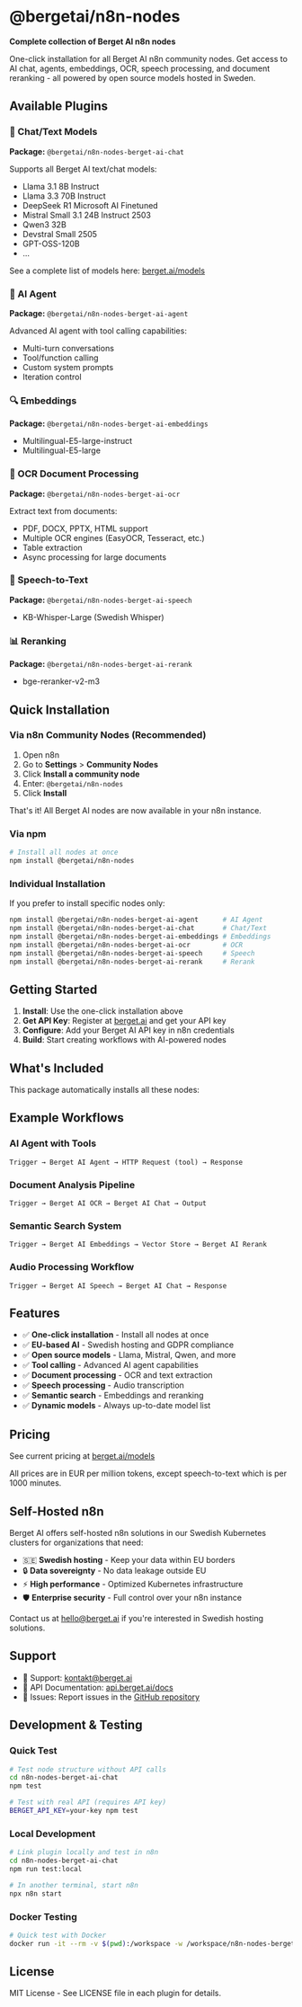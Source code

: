 # @bergetai/n8n-nodes

**Complete collection of Berget AI n8n nodes**

One-click installation for all Berget AI n8n community nodes. Get access to AI chat, agents, embeddings, OCR, speech processing, and document reranking - all powered by open source models hosted in Sweden.

## Available Plugins

### 🤖 Chat/Text Models
**Package:** `@bergetai/n8n-nodes-berget-ai-chat`

Supports all Berget AI text/chat models:
- Llama 3.1 8B Instruct
- Llama 3.3 70B Instruct  
- DeepSeek R1 Microsoft AI Finetuned
- Mistral Small 3.1 24B Instruct 2503
- Qwen3 32B
- Devstral Small 2505
- GPT-OSS-120B
- ...

See a complete list of models here: [berget.ai/models](https://berget.ai/models)

### 🤖 AI Agent
**Package:** `@bergetai/n8n-nodes-berget-ai-agent`

Advanced AI agent with tool calling capabilities:
- Multi-turn conversations
- Tool/function calling
- Custom system prompts
- Iteration control

### 🔍 Embeddings
**Package:** `@bergetai/n8n-nodes-berget-ai-embeddings`

- Multilingual-E5-large-instruct
- Multilingual-E5-large

### 📄 OCR Document Processing
**Package:** `@bergetai/n8n-nodes-berget-ai-ocr`

Extract text from documents:
- PDF, DOCX, PPTX, HTML support
- Multiple OCR engines (EasyOCR, Tesseract, etc.)
- Table extraction
- Async processing for large documents

### 🎤 Speech-to-Text
**Package:** `@bergetai/n8n-nodes-berget-ai-speech`

- KB-Whisper-Large (Swedish Whisper)

### 📊 Reranking
**Package:** `@bergetai/n8n-nodes-berget-ai-rerank`

- bge-reranker-v2-m3

## Quick Installation

### Via n8n Community Nodes (Recommended)

1. Open n8n
2. Go to **Settings** > **Community Nodes**
3. Click **Install a community node**
4. Enter: `@bergetai/n8n-nodes`
5. Click **Install**

That's it! All Berget AI nodes are now available in your n8n instance.

### Via npm

```bash
# Install all nodes at once
npm install @bergetai/n8n-nodes
```

### Individual Installation

If you prefer to install specific nodes only:

```bash
npm install @bergetai/n8n-nodes-berget-ai-agent      # AI Agent
npm install @bergetai/n8n-nodes-berget-ai-chat       # Chat/Text
npm install @bergetai/n8n-nodes-berget-ai-embeddings # Embeddings
npm install @bergetai/n8n-nodes-berget-ai-ocr        # OCR
npm install @bergetai/n8n-nodes-berget-ai-speech     # Speech
npm install @bergetai/n8n-nodes-berget-ai-rerank     # Rerank
```

## Getting Started

1. **Install**: Use the one-click installation above
2. **Get API Key**: Register at [berget.ai](https://berget.ai) and get your API key
3. **Configure**: Add your Berget AI API key in n8n credentials
4. **Build**: Start creating workflows with AI-powered nodes

## What's Included

This package automatically installs all these nodes:

## Example Workflows

### AI Agent with Tools
```
Trigger → Berget AI Agent → HTTP Request (tool) → Response
```

### Document Analysis Pipeline
```
Trigger → Berget AI OCR → Berget AI Chat → Output
```

### Semantic Search System
```
Trigger → Berget AI Embeddings → Vector Store → Berget AI Rerank
```

### Audio Processing Workflow
```
Trigger → Berget AI Speech → Berget AI Chat → Response
```

## Features

- ✅ **One-click installation** - Install all nodes at once
- ✅ **EU-based AI** - Swedish hosting and GDPR compliance
- ✅ **Open source models** - Llama, Mistral, Qwen, and more
- ✅ **Tool calling** - Advanced AI agent capabilities
- ✅ **Document processing** - OCR and text extraction
- ✅ **Speech processing** - Audio transcription
- ✅ **Semantic search** - Embeddings and reranking
- ✅ **Dynamic models** - Always up-to-date model list

## Pricing

See current pricing at [berget.ai/models](https://berget.ai/models)

All prices are in EUR per million tokens, except speech-to-text which is per 1000 minutes.

## Self-Hosted n8n

Berget AI offers self-hosted n8n solutions in our Swedish Kubernetes clusters for organizations that need:

- 🇸🇪 **Swedish hosting** - Keep your data within EU borders
- 🔒 **Data sovereignty** - No data leakage outside EU
- ⚡ **High performance** - Optimized Kubernetes infrastructure
- 🛡️ **Enterprise security** - Full control over your n8n instance

Contact us at [hello@berget.ai](mailto:hello@berget.ai) if you're interested in Swedish hosting solutions.

## Support

- 📧 Support: [kontakt@berget.ai](mailto:kontakt@berget.ai)
- 📖 API Documentation: [api.berget.ai/docs](https://api.berget.ai/docs)
- 🐛 Issues: Report issues in the [GitHub repository](https://github.com/bergetai/n8n-plugins)

## Development & Testing

### Quick Test
```bash
# Test node structure without API calls
cd n8n-nodes-berget-ai-chat
npm test

# Test with real API (requires API key)
BERGET_API_KEY=your-key npm test
```

### Local Development
```bash
# Link plugin locally and test in n8n
cd n8n-nodes-berget-ai-chat
npm run test:local

# In another terminal, start n8n
npx n8n start
```

### Docker Testing
```bash
# Quick test with Docker
docker run -it --rm -v $(pwd):/workspace -w /workspace/n8n-nodes-berget-ai-chat node:18 npm test
```

## License

MIT License - See LICENSE file in each plugin for details.
